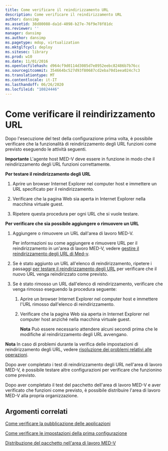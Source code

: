 ```yaml
---
title: Come verificare il reindirizzamento URL
description: Come verificare il reindirizzamento URL
author: dansimp
ms.assetid: 38d80088-da1d-4098-b27e-76f9e78f81dc
ms.reviewer: ''
manager: dansimp
ms.author: dansimp
ms.pagetype: mdop, virtualization
ms.mktglfcycl: deploy
ms.sitesec: library
ms.prod: w10
ms.date: 11/01/2016
ms.openlocfilehash: d964cf9d0114d3085d7e8952eebc82486b7b76cc
ms.sourcegitcommit: 354664bc527d93f80687cd2eba70d1eea024c7c3
ms.translationtype: MT
ms.contentlocale: it-IT
ms.lasthandoff: 06/26/2020
ms.locfileid: "10824446"
---
```

# Come verificare il reindirizzamento URL


Dopo l'esecuzione del test della configurazione prima volta, è possibile verificare che la funzionalità di reindirizzamento degli URL funzioni come previsto eseguendo le attività seguenti.

**Importante**  L'agente host MED-V deve essere in funzione in modo che il reindirizzamento degli URL funzioni correttamente.

<a href="" id="bkmk-urlredir"></a>**Per testare il reindirizzamento degli URL**

1.  Aprire un browser Internet Explorer nel computer host e immettere un URL specificato per il reindirizzamento.

2.  Verificare che la pagina Web sia aperta in Internet Explorer nella macchina virtuale guest.

3.  Ripetere questa procedura per ogni URL che si vuole testare.

**Per verificare che sia possibile aggiungere o rimuovere un URL**

1.  Aggiungere o rimuovere un URL dall'area di lavoro MED-V.

    Per informazioni su come aggiungere e rimuovere URL per il reindirizzamento in un'area di lavoro MED-V, vedere [gestire il reindirizzamento degli URL di Med-v](manage-med-v-url-redirection.md).

2.  Se è stato aggiunto un URL all'elenco di reindirizzamento, ripetere i passaggi [per testare il reindirizzamento degli URL](#bkmk-urlredir) per verificare che il nuovo URL venga reindirizzato come previsto.

3.  Se è stato rimosso un URL dall'elenco di reindirizzamento, verificare che venga rimosso eseguendo la procedura seguente:

    1.  Aprire un browser Internet Explorer nel computer host e immettere l'URL rimosso dall'elenco di reindirizzamento.

    2.  Verificare che la pagina Web sia aperta in Internet Explorer nel computer host anziché nella macchina virtuale guest.

        **Nota**  Può essere necessario attendere alcuni secondi prima che le modifiche al reindirizzamento degli URL avvengano.

**Nota**  In caso di problemi durante la verifica delle impostazioni di reindirizzamento degli URL, vedere [risoluzione dei problemi relativi alle operazioni](operations-troubleshooting-medv2.md).

Dopo aver completato i test di reindirizzamento degli URL nell'area di lavoro MED-V, è possibile testare altre configurazioni per verificare che funzionino come previsto.

Dopo aver completato il test del pacchetto dell'area di lavoro MED-V e aver verificato che funzioni come previsto, è possibile distribuire l'area di lavoro MED-V alla propria organizzazione.

## Argomenti correlati

[Come verificare la pubblicazione delle applicazioni](how-to-test-application-publishing.md)

[Come verificare le impostazioni della prima configurazione](how-to-verify-first-time-setup-settings.md)

[Distribuzione del pacchetto nell'area di lavoro MED-V](deploying-the-med-v-workspace-package.md)

 

 





